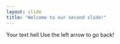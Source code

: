 ```yaml
---
layout: slide
title: "Welcome to our second slide!"
---
```

Your text hell
Use the left arrow to go back!
